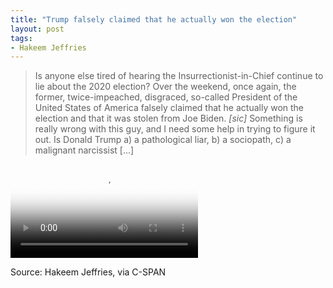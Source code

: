 ```yaml
---
title: "Trump falsely claimed that he actually won the election"
layout: post
tags:
- Hakeem Jeffries
---
```


> Is anyone else tired of hearing the Insurrectionist-in-Chief continue to lie about the 2020 election? Over the weekend, once again, the former, twice-impeached, disgraced, so-called President of the United States of America falsely claimed that he actually won the election and that it was stolen from Joe Biden. *[sic]* Something is really wrong with this guy, and I need some help in trying to figure it out. Is Donald Trump a) a pathological liar, b) a sociopath, c) a malignant narcissist [...]

<div class="embed-responsive embed-responsive-16by9"><video class="embed-responsive-item" controls src="/assets/2021-07-26-Hakeem-Jeffries.mp4" poster="/assets/2021-07-26-Hakeem-Jeffries.jpg"></video></div>

Source: Hakeem Jeffries, via C-SPAN

